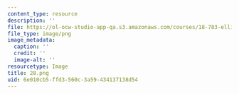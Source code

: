 ```yaml
---
content_type: resource
description: ''
file: https://ol-ocw-studio-app-qa.s3.amazonaws.com/courses/18-783-elliptic-curves-spring-2021/6e010cb5ffd3560c3a59434137138d54_28.png
file_type: image/png
image_metadata:
  caption: ''
  credit: ''
  image-alt: ''
resourcetype: Image
title: 28.png
uid: 6e010cb5-ffd3-560c-3a59-434137138d54
---
```

